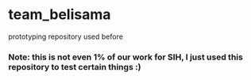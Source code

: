 # team_belisama
prototyping repository used before

### Note: this is not even 1% of our work for SIH, I just used this repository to test certain things :)
